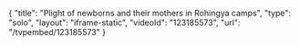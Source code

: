 {
    "title": "Plight of newborns and their mothers in Rohingya camps",
    "type": "solo",
    "layout": "iframe-static",
    "videoId": "123185573",
    "url": "\/tvpembed\/123185573"
}